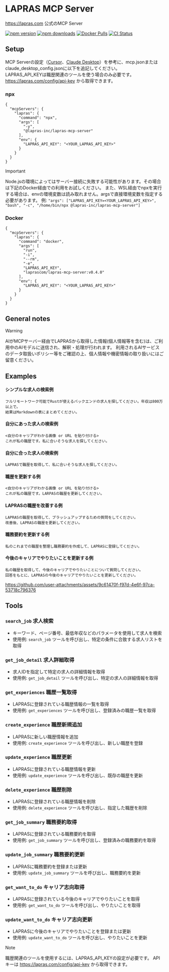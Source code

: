 # LAPRAS MCP Server

https://lapras.com 公式のMCP Server

[![npm version](https://img.shields.io/npm/v/@lapras-inc/lapras-mcp-server.svg)](https://www.npmjs.com/package/@lapras-inc/lapras-mcp-server)
[![npm downloads](https://img.shields.io/npm/dt/@lapras-inc/lapras-mcp-server.svg)](https://www.npmjs.com/package/@lapras-inc/lapras-mcp-server)
[![Docker Pulls](https://img.shields.io/docker/pulls/laprascom/lapras-mcp-server)](https://hub.docker.com/r/laprascom/lapras-mcp-server)
[![CI Status](https://img.shields.io/github/actions/workflow/status/lapras-inc/lapras-mcp-server/ci.yml?branch=main)](https://github.com/lapras-inc/lapras-mcp-server/actions)


##  Setup

MCP Serverの設定（[Cursor](https://docs.cursor.com/context/model-context-protocol#configuring-mcp-servers)、[Claude Desktop](https://modelcontextprotocol.io/quickstart/user)）を参考に、mcp.jsonまたはclaude_desktop_config.jsonに以下を追記してください。  
LAPRAS_API_KEYは職歴関連のツールを使う場合のみ必要です。https://lapras.com/config/api-key から取得できます。

### npx

```
{
  "mcpServers": {
    "lapras": {
      "command": "npx",
      "args": [
        "-y",
        "@lapras-inc/lapras-mcp-server"
      ],
      "env": {
        "LAPRAS_API_KEY": "<YOUR_LAPRAS_API_KEY>"
      }
    }
  }
}
```

> [!IMPORTANT]
> Node.jsの環境によってはサーバー接続に失敗する可能性があります。その場合は下記のDocker経由での利用をお試しください。
> また、WSL経由でnpxを実行する場合は、envの環境変数は読み取れません。argsで直接環境変数を指定する必要があります。
> 例: `"args": ["LAPRAS_API_KEY=<YOUR_LAPRAS_API_KEY>", "bash", "-c", "/home/bin/npx @lapras-inc/lapras-mcp-server"]`


### Docker

```
{
  "mcpServers": {
    "lapras": {
      "command": "docker",
      "args": [
        "run",
        "-i",
        "--rm",
        "-e",
        "LAPRAS_API_KEY",
        "laprascom/lapras-mcp-server:v0.4.0"
      ],
      "env": {
        "LAPRAS_API_KEY": "<YOUR_LAPRAS_API_KEY>"
      }
    }
  }
}
```

## General notes
> [!WARNING]
> AIがMCPサーバー経由でLAPRASから取得した情報(個人情報等を含む)は、ご利用中のAIモデルに送信され、解釈・処理が行われます。
> 利用されるAIサービスのデータ取扱いポリシー等をご確認の上、個人情報や機密情報の取り扱いにはご留意ください。

## Examples

#### シンプルな求人の検索例

```
フルリモートワーク可能でRustが使えるバックエンドの求人を探してください。年収は800万以上で。
結果はMarkdownの表にまとめてください。
```

#### 自分にあった求人の検索例

```
<自分のキャリアがわかる画像 or URL を貼り付ける> 
これが私の職歴です。私に合いそうな求人を探してください。
```

#### 自分に合った求人の検索例

```
LAPRASで職歴を取得して、私に合いそうな求人を探してください。
```

#### 職歴を更新する例

```
<自分のキャリアがわかる画像 or URL を貼り付ける> 
これが私の職歴です。LARPASの職歴を更新してください。
```

#### LAPRASの職歴を改善する例

```
LAPRASの職歴を取得して、ブラッシュアップするための質問をしてください。
改善後、LAPRASの職歴を更新してください。
```

#### 職務要約を更新する例

```
私のこれまでの職歴を整理し職務要約を作成して、LAPRASに登録してください。
```

#### 今後のキャリアでやりたいことを更新する例

```
私の職歴を取得して、今後のキャリアでやりたいことについて質問してください。
回答をもとに、LAPRASの今後のキャリアでやりたいことを更新してください。
```

https://github.com/user-attachments/assets/9c61470f-f97d-4e6f-97ca-53718c796376

## Tools
###  `search_job` 求人検索
- キーワード、ページ番号、最低年収などのパラメータを使用して求人を検索
- 使用例: `search_job` ツールを呼び出し、特定の条件に合致する求人リストを取得

### `get_job_detail` 求人詳細取得
- 求人IDを指定して特定の求人の詳細情報を取得
- 使用例: `get_job_detail` ツールを呼び出し、特定の求人の詳細情報を取得

### `get_experiences` 職歴一覧取得
- LAPRASに登録されている職歴情報の一覧を取得
- 使用例: `get_experiences` ツールを呼び出し、登録済みの職歴一覧を取得

### `create_experience` 職歴新規追加
- LAPRASに新しい職歴情報を追加
- 使用例: `create_experience` ツールを呼び出し、新しい職歴を登録

### `update_experience` 職歴更新
- LAPRASに登録されている職歴情報を更新
- 使用例: `update_experience` ツールを呼び出し、既存の職歴を更新

### `delete_experience` 職歴削除
- LAPRASに登録されている職歴情報を削除
- 使用例: `delete_experience` ツールを呼び出し、指定した職歴を削除

### `get_job_summary` 職務要約取得
- LAPRASに登録されている職務要約を取得
- 使用例: `get_job_summary` ツールを呼び出し、登録済みの職務要約を取得

### `update_job_summary` 職務要約更新
- LAPRASに職務要約を登録または更新
- 使用例: `update_job_summary` ツールを呼び出し、職務要約を更新

### `get_want_to_do` キャリア志向取得
- LAPRASに登録されている今後のキャリアでやりたいことを取得
- 使用例: `get_want_to_do` ツールを呼び出し、やりたいことを取得

### `update_want_to_do` キャリア志向更新
- LAPRASに今後のキャリアでやりたいことを登録または更新
- 使用例: `update_want_to_do` ツールを呼び出し、やりたいことを更新

> [!NOTE]
> 職歴関連のツールを使用するには、LAPRAS_API_KEYの設定が必要です。
> APIキーは https://lapras.com/config/api-key から取得できます。

